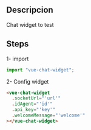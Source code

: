 ## Descripcion

Chat widget to test

## Steps

1- import

```js
import "vue-chat-widget";
```

2- Config widget

```html
<vue-chat-widget
  .socketUrl="'url'"
  .idAgent="'id'"
  .api_key="'key'"
  .welcomeMessage="'welcome'"
></vue-chat-widget>
```
